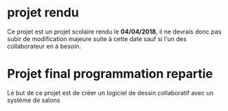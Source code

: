 # projet rendu
Ce projet est un projet scolaire rendu le **04/04/2018**, il ne devrais donc pas subir de modification majeure suite à cette date sauf si l'un des collaborateur en à besoin.

# Projet final programmation repartie
Le but de ce projet est de créer un logiciel de dessin collaboratif avec un système de salons
